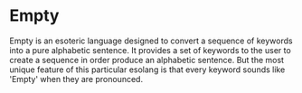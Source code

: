 # Empty
Empty is an esoteric language designed to convert a sequence of keywords into a pure alphabetic sentence. It provides a set of keywords to the user  to create a sequence in order produce an alphabetic sentence. But the most unique feature of this particular esolang is that every keyword sounds like 'Empty' when they are pronounced.
